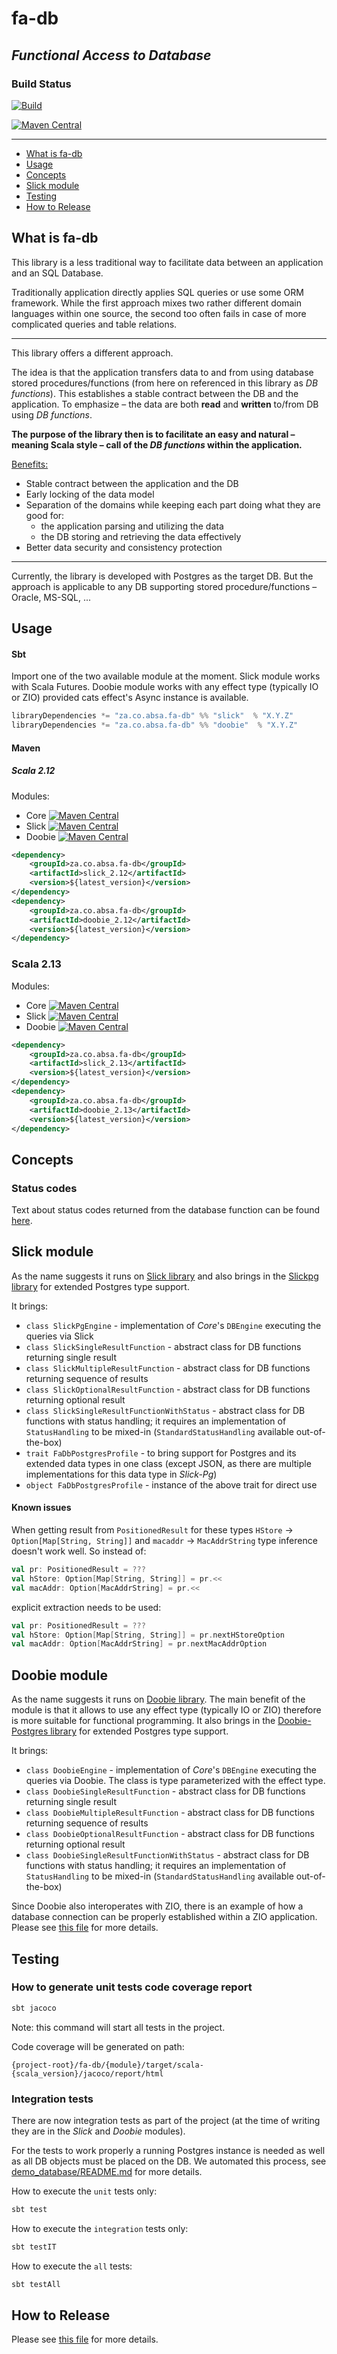 # fa-db
## _Functional Access to Database_

### Build Status

[![Build](https://github.com/AbsaOSS/fa-db/workflows/Build/badge.svg)](https://github.com/AbsaOSS/fa-db/actions)

[![Maven Central](https://maven-badges.herokuapp.com/maven-central/za.co.absa.fa-db/core_2.11/badge.svg)](https://search.maven.org/search?q=g:za.co.absa.fa-db)

___

<!-- toc -->
- [What is fa-db](#what-is-fa-db)
- [Usage](#usage)
- [Concepts](#concepts)
- [Slick module](#slick-module)
- [Testing](#testing)
- [How to Release](#how-to-release)
<!-- tocstop -->

## What is fa-db

This library is a less traditional way to facilitate data between an application and an SQL Database.

Traditionally application directly applies SQL queries or use some ORM framework. While the first approach mixes two
rather different domain languages within one source, the second too often fails in case of more complicated queries and 
table relations.

---

This library offers a different approach.

The idea is that the application transfers data to and from using database stored procedures/functions (from here on
referenced in this library as _DB functions_). This establishes a stable contract between the DB and the application. To 
emphasize – the data are both **read** and **written** to/from DB using _DB functions_.

**The purpose of the library then is to facilitate an easy and natural – meaning Scala style – call of the _DB functions_ 
within the application.**

<u>Benefits:</u>
* Stable contract between the application and the DB
* Early locking of the data model
* Separation of the domains while keeping each part doing what they are good for:
    * the application parsing and utilizing the data
    * the DB storing and retrieving the data effectively
* Better data security and consistency protection

---

Currently, the library is developed with Postgres as the target DB. But the approach is applicable to any DB supporting stored procedure/functions – Oracle, MS-SQL, ...


## Usage

#### Sbt

Import one of the two available module at the moment. Slick module works with Scala Futures. Doobie module works with any effect type (typically IO or ZIO) provided cats effect's Async instance is available.

```scala
libraryDependencies *= "za.co.absa.fa-db" %% "slick"  % "X.Y.Z"
libraryDependencies *= "za.co.absa.fa-db" %% "doobie"  % "X.Y.Z"
```

#### Maven

##### Scala 2.12

Modules:
* Core [![Maven Central](https://maven-badges.herokuapp.com/maven-central/za.co.absa.fa-db/core_2.12/badge.svg)](https://maven-badges.herokuapp.com/maven-central/za.co.absa.fa-db/core_2.12)
* Slick [![Maven Central](https://maven-badges.herokuapp.com/maven-central/za.co.absa.fa-db/slick_2.12/badge.svg)](https://maven-badges.herokuapp.com/maven-central/za.co.absa.fa-db/slick_2.12)
* Doobie [![Maven Central](https://maven-badges.herokuapp.com/maven-central/za.co.absa.fa-db/doobie_2.12/badge.svg)](https://maven-badges.herokuapp.com/maven-central/za.co.absa.fa-db/doobie_2.12)

```xml
<dependency>
    <groupId>za.co.absa.fa-db</groupId>
    <artifactId>slick_2.12</artifactId>
    <version>${latest_version}</version>
</dependency>
<dependency>
    <groupId>za.co.absa.fa-db</groupId>
    <artifactId>doobie_2.12</artifactId>
    <version>${latest_version}</version>
</dependency>
```

### Scala 2.13
Modules:
* Core [![Maven Central](https://maven-badges.herokuapp.com/maven-central/za.co.absa.fa-db/core_2.13/badge.svg)](https://maven-badges.herokuapp.com/maven-central/za.co.absa.fa-db/core_2.13)
* Slick [![Maven Central](https://maven-badges.herokuapp.com/maven-central/za.co.absa.fa-db/slick_2.13/badge.svg)](https://maven-badges.herokuapp.com/maven-central/za.co.absa.fa-db/slick_2.13)
* Doobie [![Maven Central](https://maven-badges.herokuapp.com/maven-central/za.co.absa.fa-db/doobie_2.13/badge.svg)](https://maven-badges.herokuapp.com/maven-central/za.co.absa.fa-db/doobie_2.13)

```xml
<dependency>
    <groupId>za.co.absa.fa-db</groupId>
    <artifactId>slick_2.13</artifactId>
    <version>${latest_version}</version>
</dependency>
<dependency>
    <groupId>za.co.absa.fa-db</groupId>
    <artifactId>doobie_2.13</artifactId>
    <version>${latest_version}</version>
</dependency>
```

## Concepts

### Status codes

Text about status codes returned from the database function can be found [here](core/src/main/scala/za/co/absa/fadb/status/README.md).


## Slick module

As the name suggests it runs on [Slick library](https://github.com/slick/slick) and also brings in the [Slickpg library](https://github.com/tminglei/slick-pg/) for extended Postgres type support.

It brings:

* `class SlickPgEngine` - implementation of _Core_'s `DBEngine` executing the queries via Slick
* `class SlickSingleResultFunction` - abstract class for DB functions returning single result
* `class SlickMultipleResultFunction` - abstract class for DB functions returning sequence of results
* `class SlickOptionalResultFunction` - abstract class for DB functions returning optional result
* `class SlickSingleResultFunctionWithStatus` - abstract class for DB functions with status handling; it requires an implementation of `StatusHandling` to be mixed-in (`StandardStatusHandling` available out-of-the-box)
* `trait FaDbPostgresProfile` - to bring support for Postgres and its extended data types in one class (except JSON, as there are multiple implementations for this data type in _Slick-Pg_)
* `object FaDbPostgresProfile` - instance of the above trait for direct use

#### Known issues

When getting result from `PositionedResult` for these types `HStore` -> `Option[Map[String, String]]` and 
`macaddr` -> `MacAddrString` type inference doesn't work well.
So instead of:
```scala
val pr: PositionedResult = ???
val hStore: Option[Map[String, String]] = pr.<<
val macAddr: Option[MacAddrString] = pr.<<
```

explicit extraction needs to be used:
```scala
val pr: PositionedResult = ???
val hStore: Option[Map[String, String]] = pr.nextHStoreOption
val macAddr: Option[MacAddrString] = pr.nextMacAddrOption
```

## Doobie module

As the name suggests it runs on [Doobie library](https://tpolecat.github.io/doobie/). The main benefit of the module is that it allows to use any effect type (typically IO or ZIO) therefore is more suitable for functional programming. It also brings in the [Doobie-Postgres library](https://tpolecat.github.io/doobie/docs/14-PostgreSQL.html) for extended Postgres type support.

It brings:

* `class DoobieEngine` - implementation of _Core_'s `DBEngine` executing the queries via Doobie. The class is type parameterized with the effect type.
* `class DoobieSingleResultFunction` - abstract class for DB functions returning single result
* `class DoobieMultipleResultFunction` - abstract class for DB functions returning sequence of results
* `class DoobieOptionalResultFunction` - abstract class for DB functions returning optional result
* `class DoobieSingleResultFunctionWithStatus` - abstract class for DB functions with status handling; it requires an implementation of `StatusHandling` to be mixed-in (`StandardStatusHandling` available out-of-the-box)

Since Doobie also interoperates with ZIO, there is an example of how a database connection can be properly established within a ZIO application. Please see [this file](doobie/zio-setup.md) for more details.

## Testing

### How to generate unit tests code coverage report

```sbt
sbt jacoco
```
Note: this command will start all tests in the project.

Code coverage will be generated on path:

```
{project-root}/fa-db/{module}/target/scala-{scala_version}/jacoco/report/html
```

### Integration tests

There are now integration tests as part of the project (at the time of writing they are in 
the _Slick_ and _Doobie_ modules).

For the tests to work properly a running Postgres instance is needed as well as all DB objects must be placed on the DB.
We automated this process, see [demo_database/README.md](https://github.com/AbsaOSS/fa-db/tree/master/demo_database#readme) for more details.

How to execute the `unit` tests only:
```sbt
sbt test
```
How to execute the `integration` tests only:
```sbt
sbt testIT
```
How to execute the `all` tests:
```sbt
sbt testAll
```

## How to Release

Please see [this file](RELEASE.md) for more details.
